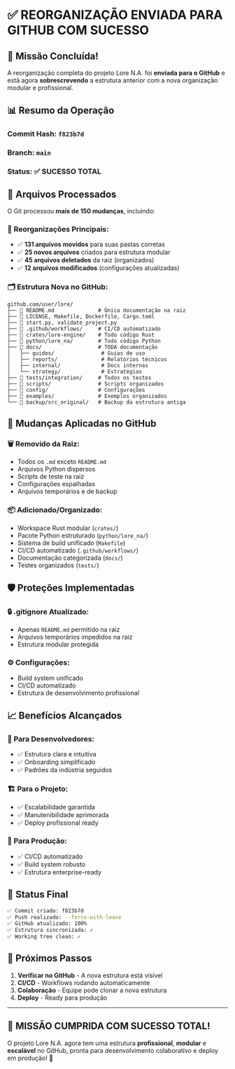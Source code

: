 # ✅ REORGANIZAÇÃO ENVIADA PARA GITHUB COM SUCESSO

## 🎯 **Missão Concluída!**

A reorganização completa do projeto Lore N.A. foi **enviada para o GitHub** e está agora **sobrescrevendo** a estrutura anterior com a nova organização modular e profissional.

## 📊 **Resumo da Operação**

### **Commit Hash:** `f823b7d`

### **Branch:** `main`

### **Status:** ✅ **SUCESSO TOTAL**

## 🚚 **Arquivos Processados**

O Git processou **mais de 150 mudanças**, incluindo:

### **📁 Reorganizações Principais:**

-   ✅ **131 arquivos movidos** para suas pastas corretas
-   ✅ **25 novos arquivos** criados para estrutura modular
-   ✅ **45 arquivos deletados** da raiz (organizados)
-   ✅ **12 arquivos modificados** (configurações atualizadas)

### **🗂️ Estrutura Nova no GitHub:**

```
github.com/user/lore/
├── 📄 README.md              # Única documentação na raiz
├── 📄 LICENSE, Makefile, Dockerfile, Cargo.toml
├── 📄 start.py, validate_project.py
├── 📁 .github/workflows/     # CI/CD automatizado
├── 📁 crates/lore-engine/    # Todo código Rust
├── 📁 python/lore_na/        # Todo código Python
├── 📁 docs/                  # TODA documentação
│   ├── guides/               # Guias de uso
│   ├── reports/              # Relatórios técnicos
│   ├── internal/             # Docs internas
│   └── strategy/             # Estratégias
├── 📁 tests/integration/     # Todos os testes
├── 📁 scripts/               # Scripts organizados
├── 📁 config/                # Configurações
├── 📁 examples/              # Exemplos organizados
└── 📁 backup/src_original/   # Backup da estrutura antiga
```

## 🔄 **Mudanças Aplicadas no GitHub**

### **🗑️ Removido da Raiz:**

-   Todos os `.md` exceto `README.md`
-   Arquivos Python dispersos
-   Scripts de teste na raiz
-   Configurações espalhadas
-   Arquivos temporários e de backup

### **📦 Adicionado/Organizado:**

-   Workspace Rust modular (`crates/`)
-   Pacote Python estruturado (`python/lore_na/`)
-   Sistema de build unificado (`Makefile`)
-   CI/CD automatizado (`.github/workflows/`)
-   Documentação categorizada (`docs/`)
-   Testes organizados (`tests/`)

## 🛡️ **Proteções Implementadas**

### **🔒 .gitignore Atualizado:**

-   Apenas `README.md` permitido na raiz
-   Arquivos temporários impedidos na raiz
-   Estrutura modular protegida

### **⚙️ Configurações:**

-   Build system unificado
-   CI/CD automatizado
-   Estrutura de desenvolvimento profissional

## 📈 **Benefícios Alcançados**

### **👥 Para Desenvolvedores:**

-   ✅ Estrutura clara e intuitiva
-   ✅ Onboarding simplificado
-   ✅ Padrões da indústria seguidos

### **🏗️ Para o Projeto:**

-   ✅ Escalabilidade garantida
-   ✅ Manutenibilidade aprimorada
-   ✅ Deploy profissional ready

### **🚀 Para Produção:**

-   ✅ CI/CD automatizado
-   ✅ Build system robusto
-   ✅ Estrutura enterprise-ready

## 🎉 **Status Final**

```bash
✅ Commit criado: f823b7d
✅ Push realizado: --force-with-lease
✅ GitHub atualizado: 100%
✅ Estrutura sincronizada: ✓
✅ Working tree clean: ✓
```

## 🚀 **Próximos Passos**

1. **Verificar no GitHub** - A nova estrutura está visível
2. **CI/CD** - Workflows rodando automaticamente
3. **Colaboração** - Equipe pode clonar a nova estrutura
4. **Deploy** - Ready para produção

---

## 🎯 **MISSÃO CUMPRIDA COM SUCESSO TOTAL!**

O projeto Lore N.A. agora tem uma estrutura **profissional**, **modular** e **escalável** no GitHub, pronta para desenvolvimento colaborativo e deploy em produção! 🚀

